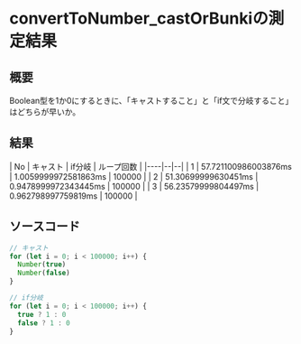 # convertToNumber_castOrBunkiの測定結果

## 概要

Boolean型を1か0にするときに、「キャストすること」と「if文で分岐すること」はどちらが早いか。

## 結果

| No | キャスト | if分岐 | ループ回数 |
|----|--|--|
| 1  | 57.721100986003876ms | 1.0059999972581863ms | 100000 |
| 2  | 51.30699999630451ms | 0.9478999972343445ms | 100000 |
| 3  | 56.23579999804497ms | 0.962798997759819ms | 100000 |

## ソースコード

``` js
// キャスト
for (let i = 0; i < 100000; i++) {
  Number(true)
  Number(false)
}

// if分岐
for (let i = 0; i < 100000; i++) {
  true ? 1 : 0
  false ? 1 : 0
}
```
